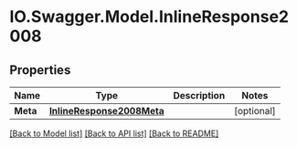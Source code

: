 # IO.Swagger.Model.InlineResponse2008
## Properties

Name | Type | Description | Notes
------------ | ------------- | ------------- | -------------
**Meta** | [**InlineResponse2008Meta**](InlineResponse2008Meta.md) |  | [optional] 

[[Back to Model list]](../README.md#documentation-for-models) [[Back to API list]](../README.md#documentation-for-api-endpoints) [[Back to README]](../README.md)

